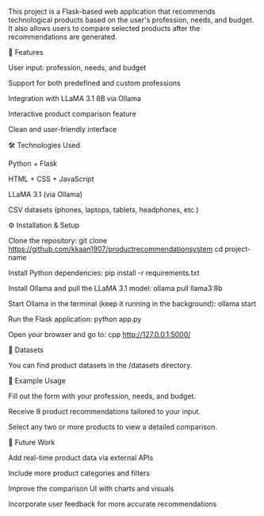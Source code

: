 This project is a Flask-based web application that recommends technological products based on the user's profession, needs, and budget. It also allows users to compare selected products after the recommendations are generated.


🚀 Features


User input: profession, needs, and budget

Support for both predefined and custom professions

Integration with LLaMA 3.1 8B via Ollama

Interactive product comparison feature

Clean and user-friendly interface


🛠 Technologies Used


Python + Flask

HTML + CSS + JavaScript

LLaMA 3.1 (via Ollama)

CSV datasets (phones, laptops, tablets, headphones, etc.)


⚙️ Installation & Setup


Clone the repository:
git clone https://github.com/kkaan1907/productrecommendationsystem
cd project-name

Install Python dependencies:
pip install -r requirements.txt

Install Ollama and pull the LLaMA 3.1 model:
ollama pull llama3:8b

Start Ollama in the terminal (keep it running in the background):
ollama start

Run the Flask application:
python app.py

Open your browser and go to:
cpp
http://127.0.0.1:5000/


📁 Datasets


You can find product datasets in the /datasets directory.


🧪 Example Usage


Fill out the form with your profession, needs, and budget.

Receive 8 product recommendations tailored to your input.

Select any two or more products to view a detailed comparison.


🔮 Future Work


Add real-time product data via external APIs

Include more product categories and filters

Improve the comparison UI with charts and visuals

Incorporate user feedback for more accurate recommendations
